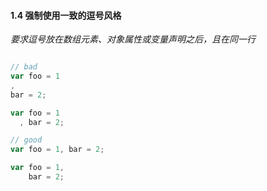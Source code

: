 #### 1.4 强制使用一致的逗号风格
*要求逗号放在数组元素、对象属性或变量声明之后，且在同一行*
```javascript

// bad
var foo = 1
,
bar = 2;

var foo = 1
  , bar = 2;

// good
var foo = 1, bar = 2;

var foo = 1,
    bar = 2;
```